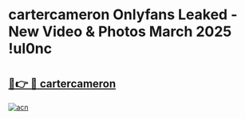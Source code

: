 # cartercameron Onlyfans Leaked - New Video & Photos March 2025 !ul0nc

# <h2><a href="https://3cae7z.iuczelnia.edu.pl?title=cartercameron&ref=ul0nc">🔗👉 🔴 cartercameron</a></h2>

[![acn](https://github.com/user-attachments/assets/0f9c940e-d8b0-45ae-aac7-cd30a18b3e1c)](https://3cae7z.iuczelnia.edu.pl?title=cartercameron&ref=ul0nc)


